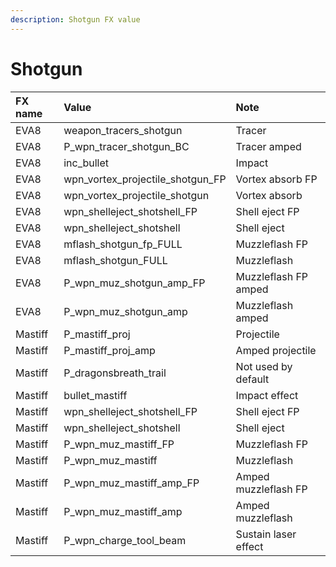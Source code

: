 ```yaml
---
description: Shotgun FX value
---
```


# Shotgun

| FX name | Value | Note |
| :--- | :--- | :--- |
| EVA8 | weapon\_tracers\_shotgun | Tracer |
| EVA8 | P\_wpn\_tracer\_shotgun\_BC | Tracer amped |
| EVA8 | inc\_bullet | Impact |
| EVA8 | wpn\_vortex\_projectile\_shotgun\_FP | Vortex absorb FP |
| EVA8 | wpn\_vortex\_projectile\_shotgun | Vortex absorb |
| EVA8 | wpn\_shelleject\_shotshell\_FP | Shell eject FP |
| EVA8 | wpn\_shelleject\_shotshell | Shell eject |
| EVA8 | mflash\_shotgun\_fp\_FULL | Muzzleflash FP |
| EVA8 | mflash\_shotgun\_FULL | Muzzleflash |
| EVA8 | P\_wpn\_muz\_shotgun\_amp\_FP | Muzzleflash FP amped |
| EVA8 | P\_wpn\_muz\_shotgun\_amp | Muzzleflash amped |
| Mastiff | P\_mastiff\_proj | Projectile |
| Mastiff | P\_mastiff\_proj\_amp | Amped projectile |
| Mastiff | P\_dragonsbreath\_trail | Not used by default |
| Mastiff | bullet\_mastiff | Impact effect |
| Mastiff | wpn\_shelleject\_shotshell\_FP | Shell eject FP |
| Mastiff | wpn\_shelleject\_shotshell | Shell eject |
| Mastiff | P\_wpn\_muz\_mastiff\_FP | Muzzleflash FP |
| Mastiff | P\_wpn\_muz\_mastiff | Muzzleflash |
| Mastiff | P\_wpn\_muz\_mastiff\_amp\_FP | Amped muzzleflash FP |
| Mastiff | P\_wpn\_muz\_mastiff\_amp | Amped muzzleflash |
| Mastiff | P\_wpn\_charge\_tool\_beam | Sustain laser effect |

